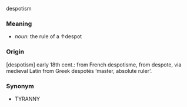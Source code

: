 despotism
### Meaning
+ _noun_: the rule of a ↑despot

### Origin

[despotism] early 18th cent.: from French despotisme, from despote, via medieval Latin from Greek despotēs ‘master, absolute ruler’.

### Synonym

+ TYRANNY


